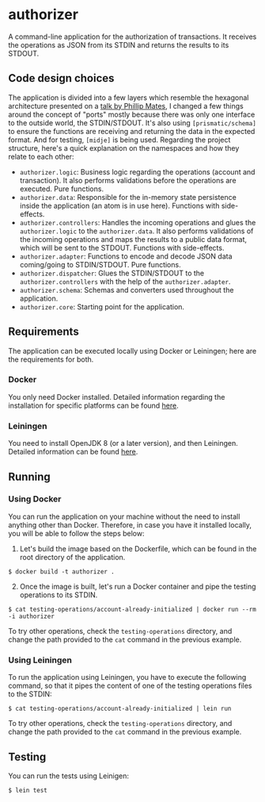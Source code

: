 # authorizer

A command-line application for the authorization of transactions. It receives the operations as JSON from its STDIN and returns the results to its STDOUT.

## Code design choices

The application is divided into a few layers which resemble the hexagonal architecture presented on a [talk by Phillip Mates](https://youtu.be/X_PXoiOIdMs?t=126), I changed a few things around the concept of "ports" mostly because there was only one interface to the outside world, the STDIN/STDOUT. It's also using `[prismatic/schema]` to ensure the functions are receiving and returning the data in the expected format. And for testing, `[midje]` is being used. Regarding the project structure, here's a quick explanation on the namespaces and how they relate to each other:
- `authorizer.logic`: Business logic regarding the operations (account and transaction). It also performs validations before the operations are executed. Pure functions.
- `authorizer.data`: Responsible for the in-memory state persistence inside the application (an atom is in use here). Functions with side-effects.
- `authorizer.controllers`: Handles the incoming operations and glues the `authorizer.logic` to the `authorizer.data`. It also performs validations of the incoming operations and maps the results to a public data format, which will be sent to the STDOUT. Functions with side-effects.
- `authorizer.adapter`: Functions to encode and decode JSON data coming/going to STDIN/STDOUT. Pure functions.
- `authorizer.dispatcher`: Glues the STDIN/STDOUT to the `authorizer.controllers` with the help of the `authorizer.adapter`.
- `authorizer.schema`: Schemas and converters used throughout the application.
- `authorizer.core`: Starting point for the application.

## Requirements

The application can be executed locally using Docker or Leiningen; here are the requirements for both.

### Docker

You only need Docker installed. Detailed information regarding the installation for specific platforms can be found [here](https://docs.docker.com/install/).

### Leiningen

You need to install OpenJDK 8 (or a later version), and then Leiningen. Detailed information can be found [here](https://leiningen.org/).

## Running

### Using Docker

You can run the application on your machine without the need to install anything other than Docker. Therefore, in case you have it installed locally, you will be able to follow the steps below:

1. Let's build the image based on the Dockerfile, which can be found in the root directory of the application.

```
$ docker build -t authorizer .
```

2. Once the image is built, let's run a Docker container and pipe the testing operations to its STDIN.

```
$ cat testing-operations/account-already-initialized | docker run --rm -i authorizer
```

To try other operations, check the `testing-operations` directory, and change the path provided to the `cat` command in the previous example.

### Using Leiningen

To run the application using Leiningen, you have to execute the following command, so that it pipes the content of one of the testing operations files to the STDIN:

    $ cat testing-operations/account-already-initialized | lein run

To try other operations, check the `testing-operations` directory, and change the path provided to the `cat` command in the previous example.

## Testing

You can run the tests using Leinigen:

    $ lein test
